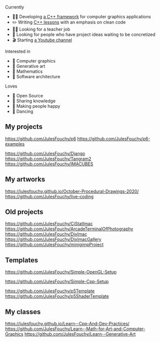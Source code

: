 Currently 
 - 👩‍💻 Developing [a C++ framework](https://coollibs.github.io/home/) for computer graphics applications
 - ✏️ Writing [C++ lessons](https://julesfouchy.github.io/Learn--Cpp-And-Dev-Practices/) with an emphasis on clean code
 - 👨‍🏫 Looking for a teacher job
 - 👀 Looking for people who have project ideas waiting to be concretized
 - 🎬 Starting [a Youtube channel](https://www.youtube.com/channel/UC74MsUs2U6Qn3pSkKsNvasQ)

Interested in
 - 🌌 Computer graphics
 - 🎨 Generative art
 - 📐 Mathematics
 - 🔨 Software architecture

Loves
 - 💖 Open Source
 - 🎁 Sharing knowledge
 - 🤗 Making people happy
 - 💃 Dancing

## My projects

https://github.com/JulesFouchy/p6
https://github.com/JulesFouchy/p6-examples

https://github.com/JulesFouchy/Django
https://github.com/JulesFouchy/Tangram2
https://github.com/JulesFouchy/IMACUBES

## My artworks

https://julesfouchy.github.io/October-Procedural-Drawings-2020/
https://github.com/JulesFouchy/live-coding

## Old projects

https://github.com/JulesFouchy/CiStatImac
https://github.com/JulesFouchy/ArcadeTerminalOfPhotography
https://github.com/JulesFouchy/DixImac
https://github.com/JulesFouchy/DixImacGallery
https://github.com/JulesFouchy/minigimpProject

## Templates

https://github.com/JulesFouchy/Simple-OpenGL-Setup
<!-- https://github.com/JulesFouchy/Simple-Glimac-Setup -->
https://github.com/JulesFouchy/Simple-Cpp-Setup

https://github.com/JulesFouchy/p5Template
https://github.com/JulesFouchy/p5ShaderTemplate

## My classes

https://julesfouchy.github.io/Learn--Cpp-And-Dev-Practices/
https://github.com/JulesFouchy/Learn--Math-for-Art-and-Computer-Graphics
https://github.com/JulesFouchy/Learn--Generative-Art


<!--
**JulesFouchy/JulesFouchy** is a ✨ _special_ ✨ repository because its `README.md` (this file) appears on your GitHub profile.

Here are some ideas to get you started:

- 🔭 I’m currently working on ...
- 🌱 I’m currently learning ...
- 👯 I’m looking to collaborate on ...
- 🤔 I’m looking for help with ...
- 💬 Ask me about ...
- 📫 How to reach me: ...
- 😄 Pronouns: ...
- ⚡ Fun fact: ...
-->
